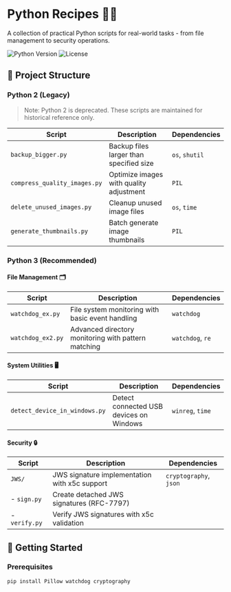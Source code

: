 # Python Recipes 🐍🍴

A collection of practical Python scripts for real-world tasks - from file management to security operations.

![Python Version](https://img.shields.io/badge/python-2.7%20%7C%203.6+-blue.svg)
![License](https://img.shields.io/badge/license-MIT-green.svg)

## 📁 Project Structure

### Python 2 (Legacy)
> Note: Python 2 is deprecated. These scripts are maintained for historical reference only.

| Script | Description | Dependencies |
|--------|-------------|--------------|
| `backup_bigger.py` | Backup files larger than specified size | `os`, `shutil` |
| `compress_quality_images.py` | Optimize images with quality adjustment | `PIL` |
| `delete_unused_images.py` | Cleanup unused image files | `os`, `time` |
| `generate_thumbnails.py` | Batch generate image thumbnails | `PIL` |

### Python 3 (Recommended)

#### File Management 🗂️
| Script | Description | Dependencies |
|--------|-------------|--------------|
| `watchdog_ex.py` | File system monitoring with basic event handling | `watchdog` |
| `watchdog_ex2.py` | Advanced directory monitoring with pattern matching | `watchdog`, `re` |

#### System Utilities 🖥️
| Script | Description | Dependencies |
|--------|-------------|--------------|
| `detect_device_in_windows.py` | Detect connected USB devices on Windows | `winreg`, `time` |

#### Security 🔒
| Script | Description | Dependencies |
|--------|-------------|--------------|
| `JWS/` | JWS signature implementation with x5c support | `cryptography`, `json` |
| - `sign.py` | Create detached JWS signatures (RFC-7797) |  |
| - `verify.py` | Verify JWS signatures with x5c validation |  |

## 🚀 Getting Started

### Prerequisites
```bash
pip install Pillow watchdog cryptography
